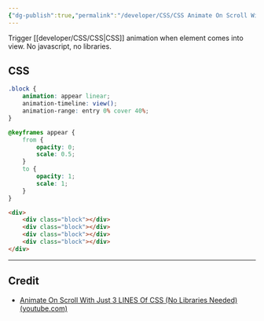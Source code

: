 ```yaml
---
{"dg-publish":true,"permalink":"/developer/CSS/CSS Animate On Scroll With No JS/","tags":["style","css","no_js","webdev","animation"]}
---
```


Trigger [[developer/CSS/CSS\|CSS]] animation when element comes into view. No javascript, no libraries.

## CSS
```scss
.block {
	animation: appear linear;
	animation-timeline: view();
	animation-range: entry 0% cover 40%;
}

@keyframes appear {
	from {
		opacity: 0;
		scale: 0.5;
	}
	to {
		opacity: 1;
		scale: 1;
	}
}
```

```html
<div>
	<div class="block"></div>
	<div class="block"></div>
	<div class="block"></div>
	<div class="block"></div>
</div>
```

---
## Credit
- [Animate On Scroll With Just 3 LINES Of CSS (No Libraries Needed) (youtube.com)](https://www.youtube.com/watch?v=0TnO1GzKWPc)